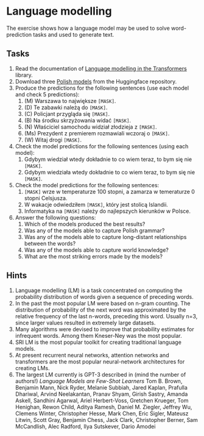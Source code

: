 # Language modelling

The exercise shows how a language model may be used to solve word-prediction tasks and used to generate text.


## Tasks

1. Read the documentation of [Language modelling in the Transformers](https://huggingface.co/transformers/task_summary.html#language-modeling) library.
1. Download three [Polish models](https://huggingface.co/models?filter=pl) from the Huggingface repository. 
1. Produce the predictions for the following sentences (use each model and check 5 predictions):
   1. (M) Warszawa to największe `[MASK]`.
   1. (D) Te zabawki należą do `[MASK]`.
   1. (C) Policjant przygląda się `[MASK]`.
   1. (B) Na środku skrzyżowania widać `[MASK]`.
   1. (N) Właściciel samochodu widział złodzieja z `[MASK]`.
   1. (Ms) Prezydent z premierem rozmawiali wczoraj o `[MASK]`.
   1. (W) Witaj drogi `[MASK]`.
1. Check the model predictions for the following sentences (using each model):
   1. Gdybym wiedział wtedy dokładnie to co wiem teraz, to bym się nie `[MASK]`.
   1. Gdybym wiedziała wtedy dokładnie to co wiem teraz, to bym się nie `[MASK]`.
1. Check the model predictions for the following sentences:
   1. `[MASK]` wrze w temperaturze 100 stopni, a zamarza w temeraturze 0 stopni Celsjusza.
   1. W wakacje odwiedziłem `[MASK]`, który jest stolicą Islandii.
   1. Informatyka na `[MASK]` należy do najlepszych kierunków w Polsce.
1. Answer the following questions:
   1. Which of the models produced the best results?
   1. Was any of the models able to capture Polish grammar?
   1. Was any of the models able to capture long-distant relationships between the words?
   1. Was any of the models able to capture world knowledge?
   1. What are the most striking errors made by the models?

## Hints

1. Language modelling (LM) is a task concentrated on computing the probability distribution of words given a sequence of
   preceding words.
1. In the past the most popular LM were based on n-gram counting. The distribution of probability of the next word was
   approximated by the relative frequency of the last n-words, preceding this word. Usually n=3, since larger values
   resulted in extremely large datasets.
1. Many algorithms were devised to improve that probability estimates for infrequent words. Among them Kneser-Ney was
   the most popular.
1. SRI LM is the most popular toolkit for creating traditional language models.
1. At present recurrent neural networks, attention networks and transformers are the most popular neural-network
   architectures for creating LMs.
1. The largest LM currently is GPT-3 described in (mind the number of authors!) *Language Models are Few-Shot Learners*
   Tom B. Brown, Benjamin Mann, Nick Ryder, Melanie Subbiah, Jared Kaplan, Prafulla Dhariwal, Arvind Neelakantan, Pranav
   Shyam, Girish Sastry, Amanda Askell, Sandhini Agarwal, Ariel Herbert-Voss, Gretchen Krueger, Tom Henighan, Rewon
   Child, Aditya Ramesh, Daniel M. Ziegler, Jeffrey Wu, Clemens Winter, Christopher Hesse, Mark Chen, Eric Sigler,
   Mateusz Litwin, Scott Gray, Benjamin Chess, Jack Clark, Christopher Berner, Sam McCandlish, Alec Radford, Ilya
   Sutskever, Dario Amodei
